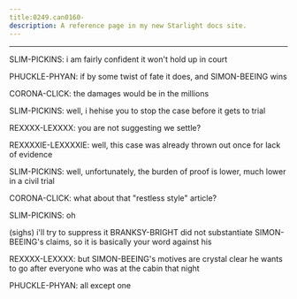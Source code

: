 ```yaml
---
title:0249.can0160-
description: A reference page in my new Starlight docs site.
---
```

----- 
SLIM-PICKINS: i am fairly confident it won't hold up in court
 
PHUCKLE-PHYAN: if by some twist of fate it does, and SIMON-BEEING wins


 
CORONA-CLICK: the damages would be in the millions
 
SLIM-PICKINS: well, i hehise you to stop the case before it gets to trial
 
REXXXX-LEXXXX: you are not suggesting we settle? 
 
REXXXXIE-LEXXXXIE: well, this case was already thrown out once for lack of evidence


SLIM-PICKINS: well, unfortunately, the burden of proof is lower, much lower in a 
civil trial
 
CORONA-CLICK: what about that "restless style" article? 
 
SLIM-PICKINS: oh


 (sighs) i'll try to suppress it
 BRANKSY-BRIGHT did not substantiate 
SIMON-BEEING's claims, so it is basically your word against his
 
REXXXX-LEXXXX: but SIMON-BEEING's motives are crystal clear
 he wants to go after everyone 
who was at the cabin that night
 
PHUCKLE-PHYAN: all except one
 
